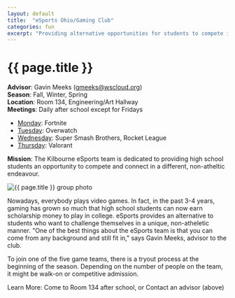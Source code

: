 ```yaml
---
layout: default
title:  "eSports Ohio/Gaming Club"
categories: fun
excerpt: "Providing alternative opportunities for students to compete in high school"
---
```


# {{ page.title }}

**Advisor**: Gavin Meeks (<gmeeks@wscloud.org>)
<br/>**Season**: Fall, Winter, Spring
<br/>**Location**: Room 134, Engineering/Art Hallway
<br/>**Meetings**: Daily after school except for Fridays
- <u>Monday</u>: Fortnite
- <u>Tuesday</u>: Overwatch
- <u>Wednesday</u>: Super Smash Brothers, Rocket League
- <u>Thursday</u>: Valorant

**Mission**: The Kilbourne eSports team is dedicated to providing high school students an opportunity to compete and connect in a different, non-atheltic endeavour.

<img src="{{ site.baseurl }}/images/clubs/{{ page.title }}.jpg" alt="{{ page.title }} group photo"/>

Nowadays, everybody plays video games. In fact, in the past 3-4 years, gaming has grown so much that high school students can now earn scholarship money to play in college. eSports provides an alternative to students who want to challenge themselves in a unique, non-atheletic manner. "One of the best things about the eSports team is that you can come from any background and still fit in," says Gavin Meeks, advisor to the club.

To join one of the five game teams, there is a tryout process at the beginning of the season. Depending on the number of people on the team, it might be walk-on or competitive admission.

Learn More: Come to Room 134 after school, or Contact an advisor (above)